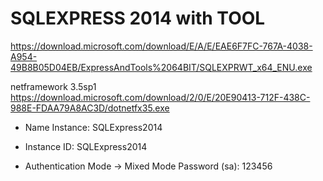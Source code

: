 # SQLEXPRESS 2014 with TOOL
https://download.microsoft.com/download/E/A/E/EAE6F7FC-767A-4038-A954-49B8B05D04EB/ExpressAndTools%2064BIT/SQLEXPRWT_x64_ENU.exe

netframework 3.5sp1
https://download.microsoft.com/download/2/0/E/20E90413-712F-438C-988E-FDAA79A8AC3D/dotnetfx35.exe

-	Name Instance: SQLExpress2014
-	Instance ID: SQLExpress2014

-	Authentication Mode -> Mixed Mode
Password (sa): 123456
